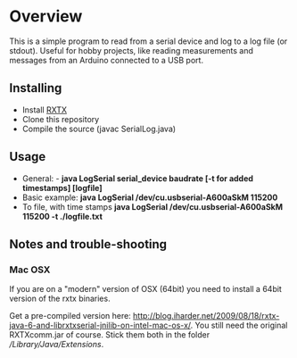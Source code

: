 # Overview
This is a simple program to read from a serial device and log to a log file (or stdout). Useful for hobby projects, like reading measurements and messages from an Arduino connected to a USB port.

## Installing
- Install [RXTX](http://rxtx.qbang.org/wiki/index.php/Main_Page) 
- Clone this repository
- Compile the source (javac SerialLog.java)

## Usage
- General: - **java LogSerial serial_device baudrate [-t for added timestamps] [logfile]**
- Basic example: **java LogSerial /dev/cu.usbserial-A600aSkM 115200**
- To file, with time stamps **java LogSerial /dev/cu.usbserial-A600aSkM 115200 -t ./logfile.txt**


## Notes and trouble-shooting
### Mac OSX
If you are on a "modern" version of OSX (64bit) you need to install a 64bit version of the rxtx binaries. 

Get a pre-compiled version here: <http://blog.iharder.net/2009/08/18/rxtx-java-6-and-librxtxserial-jnilib-on-intel-mac-os-x/>. You still need the original RXTXcomm.jar of course. Stick them both in the folder */Library/Java/Extensions*.




